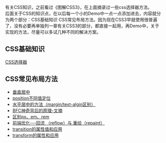 有关CSS知识，之前看过《图解CSS3》，在上面摘录过一些css选择器方法。  
后面关于CSS的知识点，在以后每一个小的Demo中一点一点添加进去，内容就分为两个部分：CSS基础知识 CSS常见布局方法。因为现在CSS3早就使用很普遍了，没有必要再单独列一章有关CSS3的部分，都直接一起用，再Demo中，关于实现的方法，尽量可以多试几种不同的解决方案。

## CSS基础知识

[CSS选择器](/CSS/CSS-selector.md)

## CSS常见布局方法

- [垂直居中](/CSS/垂直居中.md)
- [position不同值定位](/CSS/position.md)
- [水平居中的方法（margin/text-algin区别）](/CSS/水平居中.md)
- [BFC神奇背后的原理-文摘](/CSS/BFC神奇背后的原理-文摘.md)
- [区别px、em、rem](https://segmentfault.com/a/1190000005936910)
- [前端优化---回流 （reflow）与 重绘（repaint）](http://www.cnblogs.com/luleixia/p/6306061.html)
- [transition的属性值和应用](http://www.runoob.com/css3/css3-transitions.html)
- [transform的属性和应用](https://www.w3cplus.com/content/css3-transform)




